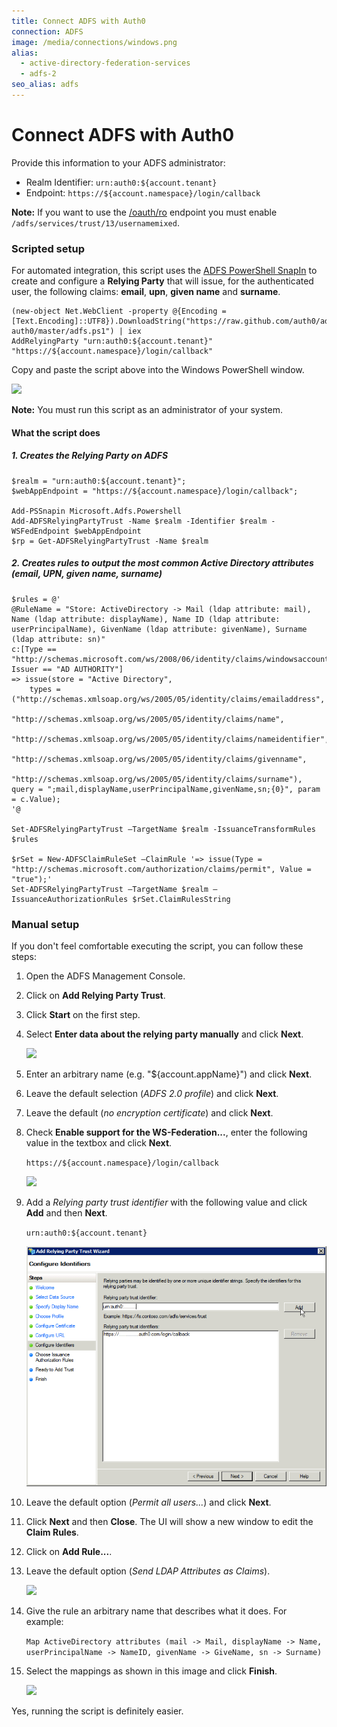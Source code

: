 ```yaml
---
title: Connect ADFS with Auth0
connection: ADFS
image: /media/connections/windows.png
alias:
  - active-directory-federation-services
  - adfs-2
seo_alias: adfs
---
```


# Connect ADFS with Auth0

Provide this information to your ADFS administrator:

* Realm Identifier: `urn:auth0:${account.tenant}`
* Endpoint: `https://${account.namespace}/login/callback`

**Note:** If you want to use the [/oauth/ro](/auth-api#post--oauth-ro) endpoint you must enable `/adfs/services/trust/13/usernamemixed`.

### Scripted setup

For automated integration, this script uses the [ADFS PowerShell SnapIn](http://technet.microsoft.com/en-us/library/adfs2-powershell-basics.aspx) to create and configure a **Relying Party** that will issue, for the authenticated user, the following claims: **email**, **upn**, **given name** and **surname**.

    (new-object Net.WebClient -property @{Encoding = [Text.Encoding]::UTF8}).DownloadString("https://raw.github.com/auth0/adfs-auth0/master/adfs.ps1") | iex
    AddRelyingParty "urn:auth0:${account.tenant}" "https://${account.namespace}/login/callback"

Copy and paste the script above into the Windows PowerShell window.

![](/media/articles/connections/enterprise/adfs/adfs-script.png)

**Note:** You must run this script as an administrator of your system.

#### What the script does

##### 1. Creates the *Relying Party* on ADFS

    $realm = "urn:auth0:${account.tenant}";
    $webAppEndpoint = "https://${account.namespace}/login/callback";

    Add-PSSnapin Microsoft.Adfs.Powershell
    Add-ADFSRelyingPartyTrust -Name $realm -Identifier $realm -WSFedEndpoint $webAppEndpoint
    $rp = Get-ADFSRelyingPartyTrust -Name $realm

##### 2. Creates rules to output the most common Active Directory attributes (email, UPN, given name, surname)

    $rules = @'
    @RuleName = "Store: ActiveDirectory -> Mail (ldap attribute: mail), Name (ldap attribute: displayName), Name ID (ldap attribute: userPrincipalName), GivenName (ldap attribute: givenName), Surname (ldap attribute: sn)"
    c:[Type == "http://schemas.microsoft.com/ws/2008/06/identity/claims/windowsaccountname", Issuer == "AD AUTHORITY"]
    => issue(store = "Active Directory",
        types = ("http://schemas.xmlsoap.org/ws/2005/05/identity/claims/emailaddress",
                 "http://schemas.xmlsoap.org/ws/2005/05/identity/claims/name",
                 "http://schemas.xmlsoap.org/ws/2005/05/identity/claims/nameidentifier",
                 "http://schemas.xmlsoap.org/ws/2005/05/identity/claims/givenname",
                 "http://schemas.xmlsoap.org/ws/2005/05/identity/claims/surname"), query = ";mail,displayName,userPrincipalName,givenName,sn;{0}", param = c.Value);
    '@

    Set-ADFSRelyingPartyTrust –TargetName $realm -IssuanceTransformRules $rules

    $rSet = New-ADFSClaimRuleSet –ClaimRule '=> issue(Type = "http://schemas.microsoft.com/authorization/claims/permit", Value = "true");'
    Set-ADFSRelyingPartyTrust –TargetName $realm –IssuanceAuthorizationRules $rSet.ClaimRulesString

### Manual setup

If you don't feel comfortable executing the script, you can follow these steps:

1. Open the ADFS Management Console.
2. Click on **Add Relying Party Trust**.
3. Click **Start** on the first step.
4. Select **Enter data about the relying party manually** and click **Next**.

    ![](/media/articles/connections/enterprise/adfs/adfs-importmanual.png)
5. Enter an arbitrary name (e.g. "${account.appName}") and click **Next**.
6. Leave the default selection (*ADFS 2.0 profile*) and click **Next**.
7. Leave the default (*no encryption certificate*) and click **Next**.
8. Check **Enable support for the WS-Federation...**, enter the following value in the textbox and click **Next**.

    `https://${account.namespace}/login/callback`

    ![](/media/articles/connections/enterprise/adfs/adfs-url.png)

9. Add a *Relying party trust identifier* with the following value and click **Add** and then **Next**.

    `urn:auth0:${account.tenant}`

    ![](/media/articles/connections/enterprise/adfs/adfs-identifier.png)
10. Leave the default option (*Permit all users...*) and click **Next**.
11. Click **Next** and then **Close**. The UI will show a new window to edit the **Claim Rules**.
12. Click on **Add Rule...**.
13. Leave the default option (*Send LDAP Attributes as Claims*).

    ![](/media/articles/connections/enterprise/adfs/adfs-sendldap.png)

14. Give the rule an arbitrary name that describes what it does. For example:

    `Map ActiveDirectory attributes (mail -> Mail, displayName -> Name, userPrincipalName -> NameID, givenName -> GiveName, sn -> Surname)`

15. Select the mappings as shown in this image and click **Finish**.

    ![](/media/articles/connections/enterprise/adfs/adfs-claimrules.png)

Yes, running the script is definitely easier.
